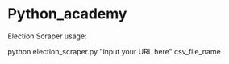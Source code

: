 # Python_academy

Election Scraper usage:

python election_scraper.py "input your URL here" csv_file_name

